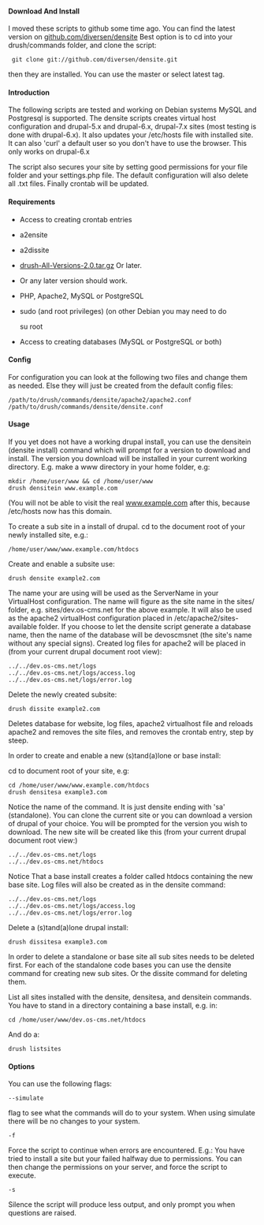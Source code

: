 #### Download And Install

I moved these scripts to github some time ago. You can find the
latest version on
<a href="https://github.com/diversen/densite">github.com/diversen/densite</a>
Best option is to cd into your drush/commands folder, and clone the script:

     git clone git://github.com/diversen/densite.git

then they are installed. You can use the master or select latest tag.

#### Introduction

The following scripts are tested and working on Debian systems
MySQL and Postgresql is supported.
The densite scripts creates virtual host configuration and drupal-5.x and
drupal-6.x, drupal-7.x sites (most testing is done with drupal-6.x). It also updates
your /etc/hosts file with installed site. It can also 'curl' a default user
so you don't have to use the browser. This only works on drupal-6.x

The script also secures your site by setting good permissions for your
file folder and your settings.php file. The default configuration will also
delete all .txt files. Finally crontab will be updated.

#### Requirements

* Access to creating crontab entries
* a2ensite
* a2dissite
* [drush-All-Versions-2.0.tar.gz](http://ftp.drupal.org/files/projects/drush-All-Versions-2.0.tar.gz) Or later.
* Or any later version should work.
* PHP, Apache2, MySQL or PostgreSQL
* sudo (and root privileges) (on other Debian you may need to do

    su root

* Access to creating databases (MySQL or PostgreSQL or both)

#### Config

For configuration you can look at the following two files and change them
as needed. Else they will just be created from the default config files:

    /path/to/drush/commands/densite/apache2/apache2.conf
    /path/to/drush/commands/densite/densite.conf

#### Usage

If you yet does not have a working drupal install, you can use the densitein
(densite install) command which will prompt for a version to
download and install. The version you download will be installed
in your current working directory. E.g. make a www directory in your
home folder, e.g:

    mkdir /home/user/www && cd /home/user/www
    drush densitein www.example.com

(You will not be able to visit the real www.example.com after this, because
/etc/hosts now has this domain.

To create a sub site in a install of drupal. cd to the document root of
your newly installed site, e.g.:

    /home/user/www/www.example.com/htdocs

Create and enable a subsite use:

    drush densite example2.com

The name your are using will be used as the ServerName in your VirtualHost configuration. The name will figure as the site name in the sites/ folder, e.g. sites/dev.os-cms.net for the above example. It will also be used as the apache2 virtualHost configuration placed in /etc/apache2/sites-available folder. If you choose to let the densite script generate a database name, then the name of the database will be devoscmsnet (the site's name without any special signs). Created log files for apache2 will be placed in (from your current drupal document root view):

    ../../dev.os-cms.net/logs
    ../../dev.os-cms.net/logs/access.log
    ../../dev.os-cms.net/logs/error.log

Delete the newly created subsite:

    drush dissite example2.com

Deletes database for website, log files, apache2 virtualhost file and
reloads apache2 and removes the site files, and removes the crontab entry,
step by steep.

In order to create and enable a new (s)tand(a)lone or base install:

cd to document root of your site, e.g:

    cd /home/user/www/www.example.com/htdocs
    drush densitesa example3.com

Notice the name of the command. It is just densite ending with 'sa' (standalone).
 You can clone the current site or you can download a version of
drupal of your choice. You will be prompted for the version you wish to
download. The new site will be created like this (from your current drupal
document root view:)

    ../../dev.os-cms.net/logs
    ../../dev.os-cms.net/htdocs

Notice That a base install creates a folder called htdocs containing the
new base site. Log files will also be created as in the densite command:

    ../../dev.os-cms.net/logs
    ../../dev.os-cms.net/logs/access.log
    ../../dev.os-cms.net/logs/error.log

Delete a (s)tand(a)lone drupal install:

    drush dissitesa example3.com

In order to delete a standalone or base site all sub sites needs to
be deleted first. For each of the standalone code bases you can use the
densite command for creating new sub sites. Or the dissite command for
deleting them.

List all sites installed with the densite, densitesa, and densitein commands.
You have to stand in a directory containing a base install, e.g. in:

    cd /home/user/www/dev.os-cms.net/htdocs

And do a:

    drush listsites

#### Options

You can use the following flags:

    --simulate

flag to see what the commands will do to your system. When using simulate there
will be no changes to your system.

    -f

Force the script to continue when errors are encountered. E.g.:
You have tried to install a site but your failed halfway due to permissions.
You can then change the permissions on your server, and force the script to execute.

    -s

Silence the script will produce less output, and only prompt you when
questions are raised.